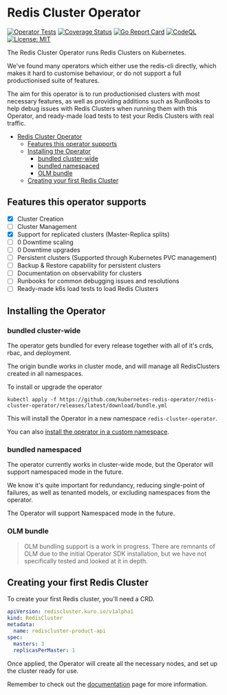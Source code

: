 # Redis Cluster Operator

[![Operator Tests](https://github.com/kubernetes-redis-operator/redis-cluster-operator/actions/workflows/operator.yml/badge.svg)](https://github.com/kubernetes-redis-operator/redis-cluster-operator/actions/workflows/operator.yml)   [![Coverage Status](https://coveralls.io/repos/github/kubernetes-redis-operator/redis-cluster-operator/badge.svg?branch=main)](https://coveralls.io/github/kubernetes-redis-operator/redis-cluster-operator?branch=main)   [![Go Report Card](https://goreportcard.com/badge/github.com/kubernetes-redis-operator/redis-cluster-operator)](https://goreportcard.com/report/github.com/kubernetes-redis-operator/redis-cluster-operator)   [![CodeQL](https://github.com/kubernetes-redis-operator/redis-cluster-operator/actions/workflows/codeql.yml/badge.svg)](https://github.com/kubernetes-redis-operator/redis-cluster-operator/actions/workflows/codeql.yml)   [![License: MIT](https://img.shields.io/badge/License-MIT-yellow.svg)](https://opensource.org/licenses/MIT)

The Redis Cluster Operator runs Redis Clusters on Kubernetes.

We've found many operators which either use the redis-cli directly, which makes it hard to customise
behaviour, or do not support a full productionised suite of features.

The aim for this operator is to run productionised clusters with most necessary features, 
as well as providing additions such as RunBooks to help debug issues with Redis Clusters 
when running them with this Operator, and ready-made load tests to test your Redis Clusters with real traffic.

- [Redis Cluster Operator](#redis-cluster-operator)
  - [Features this operator supports](#features-this-operator-supports)
  - [Installing the Operator](#installing-the-operator)
    - [bundled cluster-wide](#bundled-cluster-wide)
    - [bundled namespaced](#bundled-namespaced)
    - [OLM bundle](#olm-bundle)
  - [Creating your first Redis Cluster](#creating-your-first-redis-cluster)

## Features this operator supports
- [x] Cluster Creation
- [ ] Cluster Management
- [x] Support for replicated clusters (Master-Replica splits)
- [ ] 0 Downtime scaling
- [ ] 0 Downtime upgrades
- [ ] Persistent clusters (Supported through Kubernetes PVC management)
- [ ] Backup & Restore capability for persistent clusters
- [ ] Documentation on observability for clusters
- [ ] Runbooks for common debugging issues and resolutions
- [ ] Ready-made k6s load tests to load Redis Clusters

## Installing the Operator

### bundled cluster-wide

The operator gets bundled for every release together with all of it's crds, rbac, and deployment.

The origin bundle works in cluster mode, and will manage all RedisClusters created in all namespaces. 

To install or upgrade the operator 
```shell
kubectl apply -f https://github.com/kubernetes-redis-operator/redis-cluster-operator/releases/latest/download/bundle.yml
```

This will install the Operator in a new namespace `redis-cluster-operator`. 

You can also [install the operator in a custom namespace](./docs/installing-in-a-custom-namespace.md).

### bundled namespaced

The operator currently works in cluster-wide mode, but the Operator will support namespaced mode in the future.

We know it's quite important for redundancy, reducing single-point of failures, 
as well as tenanted models, or excluding namespaces from the operator.

The Operator will support Namespaced mode in the future.

### OLM bundle

> OLM bundling support is a work in progress. 
> There are remnants of OLM due to the initial Operator SDK installation, 
> but we have not specifically tested and looked at it in depth.

## Creating your first Redis Cluster

To create your first Redis cluster, you'll need a CRD.

```yaml
apiVersion: rediscluster.kuro.io/v1alpha1
kind: RedisCluster
metadata:
  name: rediscluster-product-api
spec:
  masters: 3
  replicasPerMaster: 1
```

Once applied, the Operator will create all the necessary nodes, and set up the cluster ready for use.

Remember to check out the [documentation](./docs/home.md) page for more information.
